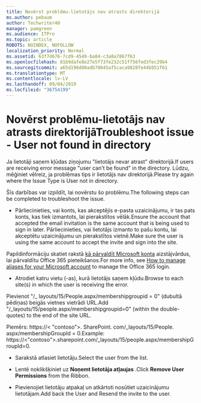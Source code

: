 ```yaml
---
title: Novērst problēmu-lietotājs nav atrasts direktorijā
ms.author: pebaum
author: Techwriter40
manager: pamgreen
ms.audience: ITPro
ms.topic: article
ROBOTS: NOINDEX, NOFOLLOW
localization_priority: Normal
ms.assetid: 63f7d676-7cd9-4549-ba84-c3a8a7867f63
ms.openlocfilehash: 81b9dafe8e27e5f73fe232c51ff56fed3fec29b4
ms.sourcegitcommit: a65d196d00adb70045af5caca9828fe44b951f61
ms.translationtype: MT
ms.contentlocale: lv-LV
ms.lasthandoff: 09/04/2019
ms.locfileid: "36754199"
---
```

# <a name="troubleshoot-issue---user-not-found-in-directory"></a><span data-ttu-id="49125-102">Novērst problēmu-lietotājs nav atrasts direktorijā</span><span class="sxs-lookup"><span data-stu-id="49125-102">Troubleshoot issue - User not found in directory</span></span>

<span data-ttu-id="49125-103">Ja lietotāji saņem kļūdas ziņojumu "lietotājs nevar atrast" direktorijā.</span><span class="sxs-lookup"><span data-stu-id="49125-103">If users are receiving error message "user can't be found" in the directory.</span></span> <span data-ttu-id="49125-104">Lūdzu, mēģiniet vēlreiz, ja problēmas tips ir lietotājs nav direktorijā.</span><span class="sxs-lookup"><span data-stu-id="49125-104">Please try again where the Issue Type is User not in directory.</span></span>

<span data-ttu-id="49125-105">Šīs darbības var izpildīt, lai novērstu šo problēmu.</span><span class="sxs-lookup"><span data-stu-id="49125-105">The following steps can be completed to troubleshoot the issue.</span></span>

- <span data-ttu-id="49125-106">Pārliecinieties, vai konts, kas akceptējis e-pasta uzaicinājumu, ir tas pats konts, kas tiek izmantots, lai pierakstītos vēlāk.</span><span class="sxs-lookup"><span data-stu-id="49125-106">Ensure the account that accepted the email invitation is the same account that is being used to sign in later.</span></span> <span data-ttu-id="49125-107">Pārliecinieties, vai lietotājs izmanto to pašu kontu, lai akceptētu uzaicinājumu un pierakstītos vietnē.</span><span class="sxs-lookup"><span data-stu-id="49125-107">Make sure the user is using the same account to accept the invite and sign into the site.</span></span> 

<span data-ttu-id="49125-108">Papildinformāciju skatiet rakstā [kā pārvaldīt Microsoft konta</a> aizstājvārdus, lai pārvaldītu Office 365 pieteikšanos](https://support.microsoft.com/help/12407/microsoft-account-how-to-manage-aliases).</span><span class="sxs-lookup"><span data-stu-id="49125-108">For more info, see [How to manage aliases for your Microsoft account</a> to manage the Office 365 login](https://support.microsoft.com/help/12407/microsoft-account-how-to-manage-aliases).</span></span> 

- <span data-ttu-id="49125-109">Atrodiet katru vietu (-as), kurā lietotājs saņem kļūdu.</span><span class="sxs-lookup"><span data-stu-id="49125-109">Browse to each site(s) in which the user is receiving the error.</span></span> 

<span data-ttu-id="49125-110">Pievienot "/_ layouts/15/People.aspx/membershipgroupid = 0" (dubultā pēdiņas) beigās vietnes vietrādi URL.</span><span class="sxs-lookup"><span data-stu-id="49125-110">Add "/_layouts/15/people.aspx/membershipgroupid=0" (within the double-quotes) to the end of the site URL.</span></span> 

<span data-ttu-id="49125-111">Piemērs: https://< "contoso">. SharePoint. com/_layouts/15/People. aspx/membershipGroupId = 0.</span><span class="sxs-lookup"><span data-stu-id="49125-111">Example: https://<"contoso">.sharepoint.com/_layouts/15/people.aspx/membershipGroupId=0.</span></span>

- <span data-ttu-id="49125-112">Sarakstā atlasiet lietotāju.</span><span class="sxs-lookup"><span data-stu-id="49125-112">Select the user from the list.</span></span>

- <span data-ttu-id="49125-113">Lentē noklikšķiniet uz **Noņemt lietotāja atļaujas** .</span><span class="sxs-lookup"><span data-stu-id="49125-113">Click **Remove User Permissions** from the Ribbon.</span></span> 
-  <span data-ttu-id="49125-114">Pievienojiet lietotāju atpakaļ un atkārtoti nosūtiet uzaicinājumu lietotājam.</span><span class="sxs-lookup"><span data-stu-id="49125-114">Add back the User and Resend the invite to the user.</span></span>

